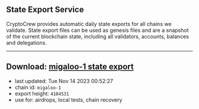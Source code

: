 ## State Export Service
CryptoCrew provides automatic daily state exports for all chains we validate. State export files can be used as genesis files and are a snapshot of the current blockchain state, including all validators, accounts, balances and delegations.

---
**Download: [migaloo-1 state export](https://dl.ccvalidators.com/SERVICE/migaloo/migaloo-1_export_4104531.json)**
---

- last updated: Tue Nov 14 2023 00:52:27
- chain id: `migaloo-1`
- export height: `4104531`
- use for: airdrops, local tests, chain recovery
